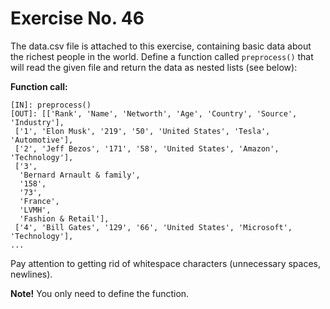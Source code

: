 # Exercise No. 46


The data.csv file is attached to this exercise, containing basic data about the richest people in the world. Define a function called `preprocess()` that will read the given file and return the data as nested lists (see below):


**Function call:**


    [IN]: preprocess()
    [OUT]: [['Rank', 'Name', 'Networth', 'Age', 'Country', 'Source', 'Industry'],
     ['1', 'Elon Musk', '219', '50', 'United States', 'Tesla', 'Automotive'],
     ['2', 'Jeff Bezos', '171', '58', 'United States', 'Amazon', 'Technology'],
     ['3',
      'Bernard Arnault & family',
      '158',
      '73',
      'France',
      'LVMH',
      'Fashion & Retail'],
     ['4', 'Bill Gates', '129', '66', 'United States', 'Microsoft', 'Technology'],
    ...


Pay attention to getting rid of whitespace characters (unnecessary spaces, newlines).


**Note!** You only need to define the function.